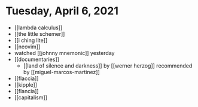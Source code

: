 # Tuesday, April 6, 2021

- [[lambda calculus]]
- [[the little schemer]]
- [[i ching lite]]
- [[neovim]]
- watched [[johnny mnemonic]] yesterday
- [[documentaries]]
  - [[land of silence and darkness]] by [[werner herzog]] recommended by [[miguel-marcos-martinez]]
- [[flaccia]]
- [[kipple]]
- [[flancia]]
- [[capitalism]]